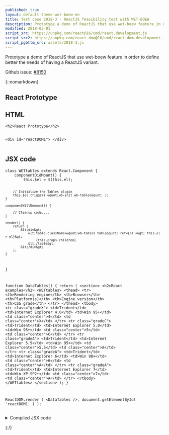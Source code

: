 ```yaml
---
published: true
layout: default-theme-wet-boew-en
title: Test case 2018-3 - ReactJS feasibility test with WET-BOEW
description: Prototype a demo of ReactJS that use wet-boew feature in order to define better the needs of having a ReactJS variant.
modified: 2018-03-01
script_src: https://unpkg.com/react@16/umd/react.development.js
script_src2: https://unpkg.com/react-dom@16/umd/react-dom.development.js
script_pgbttm_src: assets/2018-3.js
---
```


Prototype a demo of ReactJS that use wet-boew feature in order to define better the needs of having a ReactJS variant.

Github issue: [#8150](https://github.com/wet-boew/wet-boew/issues/8150)

{::nomarkdown}

<div class="wb-prettify all-pre"></div>


<h2>React Prototype</h2>

<div id="reactDOM1">
</div>

<h2>HTML</h2>
<pre><code>&lt;h2&gt;React Prototype&lt;/h2&gt;

&lt;div id=&quot;reactDOM1&quot;&gt;
&lt;/div&gt;</code></pre>


<h2>JSX code</h2>
<pre><code>class WETtables extends React.Component {
	componentDidMount() {
		this.$el = $(this.el);

		// Initialize the Tables plugin
		this.$el.trigger( &quot;wb-init.wb-tables&quot; );
	}

	componentWillUnmount() {

		// Cleanup code....
	}

	render() {
		return (
			&lt;div&gt;
				&lt;table className=&quot;wb-tables table&quot; ref={el =&gt; this.el = el}&gt;
					{this.props.children}
				&lt;/table&gt;
			&lt;/div&gt;
		);
	}
}

function DataTables() {
  return (
	&lt;section&gt;
		&lt;h2&gt;React examples&lt;/h2&gt;
		&lt;WETtables&gt;
			&lt;thead&gt;
				&lt;tr&gt;
					&lt;th&gt;Rendering engine&lt;/th&gt;
					&lt;th&gt;Browser&lt;/th&gt;
					&lt;th&gt;Platform(s)&lt;/th&gt;
					&lt;th&gt;Engine version&lt;/th&gt;
					&lt;th&gt;CSS grade&lt;/th&gt;
				&lt;/tr&gt;
			&lt;/thead&gt;
			&lt;tbody&gt;
				&lt;tr class=&quot;gradeX&quot;&gt;
					&lt;td&gt;Trident&lt;/td&gt;
					&lt;td&gt;Internet
						 Explorer 4.0&lt;/td&gt;
					&lt;td&gt;Win 95+&lt;/td&gt;
					&lt;td class=&quot;center&quot;&gt;4&lt;/td&gt;
					&lt;td class=&quot;center&quot;&gt;X&lt;/td&gt;
				&lt;/tr&gt;
				&lt;tr class=&quot;gradeC&quot;&gt;
					&lt;td&gt;Trident&lt;/td&gt;
					&lt;td&gt;Internet
						 Explorer 5.0&lt;/td&gt;
					&lt;td&gt;Win 95+&lt;/td&gt;
					&lt;td class=&quot;center&quot;&gt;5&lt;/td&gt;
					&lt;td class=&quot;center&quot;&gt;C&lt;/td&gt;
				&lt;/tr&gt;
				&lt;tr class=&quot;gradeA&quot;&gt;
					&lt;td&gt;Trident&lt;/td&gt;
					&lt;td&gt;Internet
						 Explorer 5.5&lt;/td&gt;
					&lt;td&gt;Win 95+&lt;/td&gt;
					&lt;td class=&quot;center&quot;&gt;5.5&lt;/td&gt;
					&lt;td class=&quot;center&quot;&gt;A&lt;/td&gt;
				&lt;/tr&gt;
				&lt;tr class=&quot;gradeA&quot;&gt;
					&lt;td&gt;Trident&lt;/td&gt;
					&lt;td&gt;Internet
						 Explorer 6&lt;/td&gt;
					&lt;td&gt;Win 98+&lt;/td&gt;
					&lt;td class=&quot;center&quot;&gt;6&lt;/td&gt;
					&lt;td class=&quot;center&quot;&gt;A&lt;/td&gt;
				&lt;/tr&gt;
				&lt;tr class=&quot;gradeA&quot;&gt;
					&lt;td&gt;Trident&lt;/td&gt;
					&lt;td&gt;Internet Explorer 7&lt;/td&gt;
					&lt;td&gt;Win XP SP2+&lt;/td&gt;
					&lt;td class=&quot;center&quot;&gt;7&lt;/td&gt;
					&lt;td class=&quot;center&quot;&gt;A&lt;/td&gt;
				&lt;/tr&gt;
			&lt;/tbody&gt;
		&lt;/WETtables&gt;
	&lt;/section&gt;
  );
}


ReactDOM.render (
	&lt;DataTables /&gt;,
	document.getElementById( 'reactDOM1' )
);</code></pre>

<details>
	<summary>Compiled JSX code</summary>
	<pre><code>&quot;use strict&quot;;

var _createClass = function () { function defineProperties(target, props) { for (var i = 0; i &lt; props.length; i++) { var descriptor = props[i]; descriptor.enumerable = descriptor.enumerable || false; descriptor.configurable = true; if (&quot;value&quot; in descriptor) descriptor.writable = true; Object.defineProperty(target, descriptor.key, descriptor); } } return function (Constructor, protoProps, staticProps) { if (protoProps) defineProperties(Constructor.prototype, protoProps); if (staticProps) defineProperties(Constructor, staticProps); return Constructor; }; }();

function _classCallCheck(instance, Constructor) { if (!(instance instanceof Constructor)) { throw new TypeError(&quot;Cannot call a class as a function&quot;); } }

function _possibleConstructorReturn(self, call) { if (!self) { throw new ReferenceError(&quot;this hasn't been initialised - super() hasn't been called&quot;); } return call &amp;&amp; (typeof call === &quot;object&quot; || typeof call === &quot;function&quot;) ? call : self; }

function _inherits(subClass, superClass) { if (typeof superClass !== &quot;function&quot; &amp;&amp; superClass !== null) { throw new TypeError(&quot;Super expression must either be null or a function, not &quot; + typeof superClass); } subClass.prototype = Object.create(superClass &amp;&amp; superClass.prototype, { constructor: { value: subClass, enumerable: false, writable: true, configurable: true } }); if (superClass) Object.setPrototypeOf ? Object.setPrototypeOf(subClass, superClass) : subClass.__proto__ = superClass; }

var WETtables = function (_React$Component) {
	_inherits(WETtables, _React$Component);

	function WETtables() {
		_classCallCheck(this, WETtables);

		return _possibleConstructorReturn(this, (WETtables.__proto__ || Object.getPrototypeOf(WETtables)).apply(this, arguments));
	}

	_createClass(WETtables, [{
		key: &quot;componentDidMount&quot;,
		value: function componentDidMount() {
			this.$el = $(this.el);

			// Initialize the Tables plugin
			this.$el.trigger(&quot;wb-init.wb-tables&quot;);
		}
	}, {
		key: &quot;componentWillUnmount&quot;,
		value: function componentWillUnmount() {

			// Cleanup code....
		}
	}, {
		key: &quot;render&quot;,
		value: function render() {
			var _this2 = this;

			return React.createElement(
				&quot;div&quot;,
				null,
				React.createElement(
					&quot;table&quot;,
					{ className: &quot;wb-tables table&quot;, ref: function ref(el) {
							return _this2.el = el;
						} },
					this.props.children
				)
			);
		}
	}]);

	return WETtables;
}(React.Component);

function DataTables() {
	return React.createElement(
		&quot;section&quot;,
		null,
		React.createElement(
			&quot;h2&quot;,
			null,
			&quot;React examples&quot;
		),
		React.createElement(
			WETtables,
			null,
			React.createElement(
				&quot;thead&quot;,
				null,
				React.createElement(
					&quot;tr&quot;,
					null,
					React.createElement(
						&quot;th&quot;,
						null,
						&quot;Rendering engine&quot;
					),
					React.createElement(
						&quot;th&quot;,
						null,
						&quot;Browser&quot;
					),
					React.createElement(
						&quot;th&quot;,
						null,
						&quot;Platform(s)&quot;
					),
					React.createElement(
						&quot;th&quot;,
						null,
						&quot;Engine version&quot;
					),
					React.createElement(
						&quot;th&quot;,
						null,
						&quot;CSS grade&quot;
					)
				)
			),
			React.createElement(
				&quot;tbody&quot;,
				null,
				React.createElement(
					&quot;tr&quot;,
					{ &quot;class&quot;: &quot;gradeX&quot; },
					React.createElement(
						&quot;td&quot;,
						null,
						&quot;Trident&quot;
					),
					React.createElement(
						&quot;td&quot;,
						null,
						&quot;Internet Explorer 4.0&quot;
					),
					React.createElement(
						&quot;td&quot;,
						null,
						&quot;Win 95+&quot;
					),
					React.createElement(
						&quot;td&quot;,
						{ &quot;class&quot;: &quot;center&quot; },
						&quot;4&quot;
					),
					React.createElement(
						&quot;td&quot;,
						{ &quot;class&quot;: &quot;center&quot; },
						&quot;X&quot;
					)
				),
				React.createElement(
					&quot;tr&quot;,
					{ &quot;class&quot;: &quot;gradeC&quot; },
					React.createElement(
						&quot;td&quot;,
						null,
						&quot;Trident&quot;
					),
					React.createElement(
						&quot;td&quot;,
						null,
						&quot;Internet Explorer 5.0&quot;
					),
					React.createElement(
						&quot;td&quot;,
						null,
						&quot;Win 95+&quot;
					),
					React.createElement(
						&quot;td&quot;,
						{ &quot;class&quot;: &quot;center&quot; },
						&quot;5&quot;
					),
					React.createElement(
						&quot;td&quot;,
						{ &quot;class&quot;: &quot;center&quot; },
						&quot;C&quot;
					)
				),
				React.createElement(
					&quot;tr&quot;,
					{ &quot;class&quot;: &quot;gradeA&quot; },
					React.createElement(
						&quot;td&quot;,
						null,
						&quot;Trident&quot;
					),
					React.createElement(
						&quot;td&quot;,
						null,
						&quot;Internet Explorer 5.5&quot;
					),
					React.createElement(
						&quot;td&quot;,
						null,
						&quot;Win 95+&quot;
					),
					React.createElement(
						&quot;td&quot;,
						{ &quot;class&quot;: &quot;center&quot; },
						&quot;5.5&quot;
					),
					React.createElement(
						&quot;td&quot;,
						{ &quot;class&quot;: &quot;center&quot; },
						&quot;A&quot;
					)
				),
				React.createElement(
					&quot;tr&quot;,
					{ &quot;class&quot;: &quot;gradeA&quot; },
					React.createElement(
						&quot;td&quot;,
						null,
						&quot;Trident&quot;
					),
					React.createElement(
						&quot;td&quot;,
						null,
						&quot;Internet Explorer 6&quot;
					),
					React.createElement(
						&quot;td&quot;,
						null,
						&quot;Win 98+&quot;
					),
					React.createElement(
						&quot;td&quot;,
						{ &quot;class&quot;: &quot;center&quot; },
						&quot;6&quot;
					),
					React.createElement(
						&quot;td&quot;,
						{ &quot;class&quot;: &quot;center&quot; },
						&quot;A&quot;
					)
				),
				React.createElement(
					&quot;tr&quot;,
					{ &quot;class&quot;: &quot;gradeA&quot; },
					React.createElement(
						&quot;td&quot;,
						null,
						&quot;Trident&quot;
					),
					React.createElement(
						&quot;td&quot;,
						null,
						&quot;Internet Explorer 7&quot;
					),
					React.createElement(
						&quot;td&quot;,
						null,
						&quot;Win XP SP2+&quot;
					),
					React.createElement(
						&quot;td&quot;,
						{ &quot;class&quot;: &quot;center&quot; },
						&quot;7&quot;
					),
					React.createElement(
						&quot;td&quot;,
						{ &quot;class&quot;: &quot;center&quot; },
						&quot;A&quot;
					)
				)
			)
		)
	);
}

ReactDOM.render(React.createElement(DataTables, null), document.getElementById('reactDOM1'));</code></pre>
</details>



{:/}
